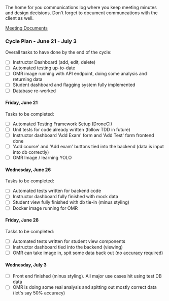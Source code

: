 The home for you communications log where you keep meeting minutes and design decisions.  Don't forget to document communcations with the client as well. 

[Meeting Documents](https://docs.google.com/document/d/156bpTl4RZq8EWPSg9Pq7SvknLPeQT3roA-PL8u4UFLk/edit?usp=sharing)

### Cycle Plan - June 21 - July 3
Overall tasks to have done by the end of the cycle:
- [ ] Instructor Dashboard (add, edit, delete)
- [ ] Automated testing up-to-date
- [ ] OMR image running with API endpoint, doing some analysis and returning data
- [ ] Student dashboard and flagging system fully implemented
- [ ] Database re-worked

#### Friday, June 21
Tasks to be completed:
- [ ] Automated Testing Framework Setup (DroneCI)
- [ ] Unit tests for code already written (follow TDD in future)
- [ ] Instructor dashboard 'Add Exam' form and 'Add Test' form frontend done
- [ ] 'Add course' and 'Add exam' buttons tied into the backend (data is input into db correctly)
- [ ] OMR Image / learning YOLO

#### Wednesday, June 26
Tasks to be completed:
- [ ] Automated tests written for backend code
- [ ] Instructor dashboard fully finished with mock data
- [ ] Student view fully finished with db tie-in (minus styling)
- [ ] Docker image running for OMR

#### Friday, June 28
Tasks to be completed:
- [ ] Automated tests written for student view components
- [ ] Instructor dashboard tied into the backend (viewing)
- [ ] OMR can take image in, spit some data back out (no accuracy required)

#### Wednesday, July 3
- [ ] Front end finished (minus styling). All major use cases hit using test DB data
- [ ] OMR is doing some real analysis and spitting out mostly correct data (let's say 50% accuracy)